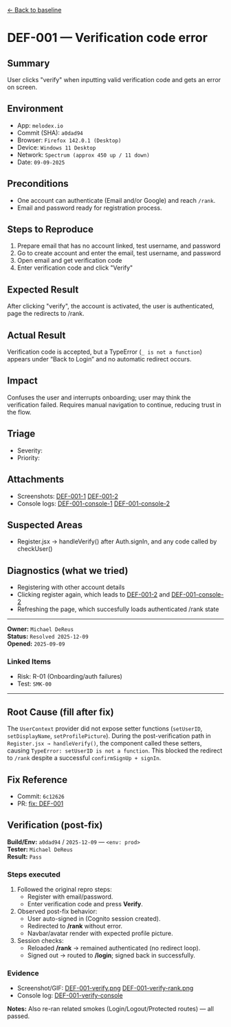 [← Back to baseline](../baseline.md)

# DEF-001 — Verification code error

## Summary  
User clicks "verify" when inputting valid verification code and gets an error on screen.

## Environment  
- App: `melodex.io`  
- Commit (SHA): `a0dad94`  
- Browser: `Firefox 142.0.1 (Desktop)`
- Device: `Windows 11 Desktop`  
- Network: `Spectrum (approx 450 up / 11 down)`  
- Date: `09-09-2025`   

## Preconditions  
- One account can authenticate (Email and/or Google) and reach `/rank`.
- Email and password ready for registration process.

## Steps to Reproduce  
1. Prepare email that has no account linked, test username, and password
2. Go to create account and enter the email, test username, and password
3. Open email and get verification code
4. Enter verification code and click "Verify"

## Expected Result  
After clicking "verify", the account is activated, the user is authenticated, page the redirects to /rank.

## Actual Result  
Verification code is accepted, but a TypeError (`_ is not a function`) appears under “Back to Login” and no automatic redirect occurs.

## Impact  
Confuses the user and interrupts onboarding; user may think the verification failed. Requires manual navigation to continue, reducing trust in the flow.

## Triage  
- Severity: <Major>  
- Priority: <Medium>  

## Attachments  
- Screenshots: [DEF-001-1](../evidence/DEF-001-1.png)  [DEF-001-2](../evidence/DEF-000-2.png)
- Console logs: [DEF-001-console-1](../evidence/DEF-001-console-1.png)  [DEF-001-console-2](../evidence/DEF-001-console-2.png)

## Suspected Areas  
- Register.jsx → handleVerify() after Auth.signIn, and any code called by checkUser()

## Diagnostics (what we tried)  
- Registering with other account details
- Clicking register again, which leads to [DEF-001-2](../evidence/DEF-000-2.png) and [DEF-001-console-2](../evidence/DEF-001-console-2.png)
- Refreshing the page, which succesfully loads authenticated /rank state

---

**Owner:** `Michael DeReus`  
**Status:** `Resolved 2025-12-09`  
**Opened:** `2025-09-09`  

### Linked Items  
- Risk: R-01 (Onboarding/auth failures)
- Test: `SMK-00`  

---

## Root Cause (fill after fix)  
The `UserContext` provider did not expose setter functions (`setUserID`, `setDisplayName`, `setProfilePicture`). During the post-verification path in `Register.jsx → handleVerify()`, the component called these setters, causing `TypeError: setUserID is not a function`. This blocked the redirect to `/rank` despite a successful `confirmSignUp + signIn`.

## Fix Reference  
- Commit: `6c12626`
- PR: [fix: DEF-001](https://github.com/michadereus/Melodex/pull/2)

## Verification (post-fix)

**Build/Env:** `a0dad94` / `2025-12-09` — `<env: prod>`  
**Tester:** `Michael DeReus`  
**Result:** `Pass`

### Steps executed
1. Followed the original repro steps:
   - Register with email/password.
   - Enter verification code and press **Verify**.
2. Observed post-fix behavior:
   - User auto-signed in (Cognito session created).
   - Redirected to **/rank** without error.
   - Navbar/avatar render with expected profile picture.
3. Session checks:
   - Reloaded **/rank** → remained authenticated (no redirect loop).
   - Signed out → routed to **/login**; signed back in successfully.

### Evidence
- Screenshot/GIF: [DEF-001-verify.png](../evidence/DEF-001-verify.png) [DEF-001-verify-rank.png](../evidence/DEF-001-verify-rank.png)
- Console log: [DEF-001-verify-console](../evidence/DEF-001-verify-console.txt)

**Notes:** Also re-ran related smokes (Login/Logout/Protected routes) — all passed.
